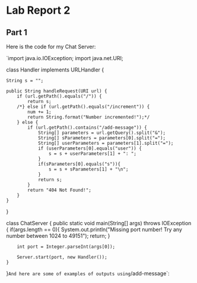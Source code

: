 # **Lab Report 2**
## Part 1
Here is the code for my Chat Server:

`import java.io.IOException;
import java.net.URI;

class Handler implements URLHandler {
    
    String s = "";

    public String handleRequest(URI url) {
        if (url.getPath().equals("/")) {
            return s;
        /*} else if (url.getPath().equals("/increment")) {
            num += 1;
            return String.format("Number incremented!");*/
        } else {
            if (url.getPath().contains("/add-message")) {
                String[] parameters = url.getQuery().split("&");
                String[] sParameters = parameters[0].split("=");
                String[] userParameters = parameters[1].split("=");
                if (userParameters[0].equals("user")) {
                    s = s + userParameters[1] + ": ";
                }
                if(sParameters[0].equals("s")){
                    s = s + sParameters[1] + "\n";
                }
                return s;
            }
            return "404 Not Found!";
        }
    }
}

class ChatServer {
    public static void main(String[] args) throws IOException {
        if(args.length == 0){
            System.out.println("Missing port number! Try any number between 1024 to 49151");
            return;
        }

        int port = Integer.parseInt(args[0]);

        Server.start(port, new Handler());
    }
}`
And here are some of examples of outputs using `/add-message`:

